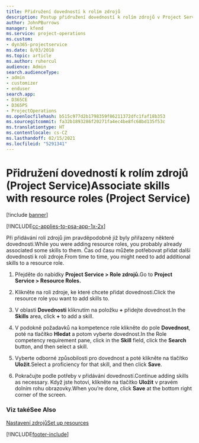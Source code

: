 ```yaml
---
title: Přidružení dovedností k rolím zdrojů
description: Postup přidružení dovedností k rolím zdrojů v Project Service
author: JohnPBurrows
manager: kfend
ms.service: project-operations
ms.custom:
- dyn365-projectservice
ms.date: 8/03/2018
ms.topic: article
ms.author: ruhercul
audience: Admin
search.audienceType:
- admin
- customizer
- enduser
search.app:
- D365CE
- D365PS
- ProjectOperations
ms.openlocfilehash: b515c977d2b1798359f86211372dfc1faf18b353
ms.sourcegitcommit: fa32b1893286f20271fa4ec4be8fc68bd135f53c
ms.translationtype: HT
ms.contentlocale: cs-CZ
ms.lasthandoff: 02/15/2021
ms.locfileid: "5291341"
---
```

# <a name="associate-skills-with-resource-roles-project-service"></a><span data-ttu-id="105db-103">Přidružení dovedností k rolím zdrojů (Project Service)</span><span class="sxs-lookup"><span data-stu-id="105db-103">Associate skills with resource roles (Project Service)</span></span>

[!include [banner](../includes/psa-now-project-operations.md)]

[!INCLUDE[cc-applies-to-psa-app-1x-2x](../includes/cc-applies-to-psa-app-1x-2x.md)]

<span data-ttu-id="105db-104">Při přidávání rolí zdrojů jim pravděpodobně již byly přiřazeny některé dovednosti.</span><span class="sxs-lookup"><span data-stu-id="105db-104">While you were adding resource roles, you probably already associated some skills to them.</span></span> <span data-ttu-id="105db-105">Čas od času můžete potřebovat přidat další dovednosti k roli zdroje.</span><span class="sxs-lookup"><span data-stu-id="105db-105">From time to time, you might need to add additional skills to a resource role.</span></span>  
  
1.  <span data-ttu-id="105db-106">Přejděte do nabídky **Project Service > Role zdrojů.**</span><span class="sxs-lookup"><span data-stu-id="105db-106">Go to **Project Service > Resource Roles.**</span></span>  
  
2.  <span data-ttu-id="105db-107">Klikněte na roli zdroje, ke které chcete přidat dovednosti.</span><span class="sxs-lookup"><span data-stu-id="105db-107">Click the resource role you want to add skills to.</span></span>  
  
3.  <span data-ttu-id="105db-108">V oblasti **Dovednosti** kliknutím na položku **+** přidejte dovednost.</span><span class="sxs-lookup"><span data-stu-id="105db-108">In the **Skills** area, click **+** to add a skill.</span></span>  
  
4.  <span data-ttu-id="105db-109">V podokně požadavků na kompetence role klikněte do pole **Dovednost**, poté na tlačítko **Hledat** a potom vyberte dovednost.</span><span class="sxs-lookup"><span data-stu-id="105db-109">In the Role competency requirement pane, click in the **Skill** field, click the **Search** button,  and then select a skill.</span></span>  
  
5.  <span data-ttu-id="105db-110">Vyberte odborné způsobilosti pro dovednost a poté klikněte na tlačítko **Uložit**.</span><span class="sxs-lookup"><span data-stu-id="105db-110">Select a proficiency for that skill, and then click **Save**.</span></span>  
  
6.  <span data-ttu-id="105db-111">Pokračujte podle potřeby v přidávání dovedností.</span><span class="sxs-lookup"><span data-stu-id="105db-111">Continue adding skills as necessary.</span></span> <span data-ttu-id="105db-112">Když jste hotovi, klikněte na tlačítko **Uložit** v pravém dolním rohu obrazovky.</span><span class="sxs-lookup"><span data-stu-id="105db-112">When you’re done, click **Save** at the bottom right corner of the screen.</span></span>  
  
### <a name="see-also"></a><span data-ttu-id="105db-113">Viz také</span><span class="sxs-lookup"><span data-stu-id="105db-113">See Also</span></span>  
 [<span data-ttu-id="105db-114">Nastavení zdrojů</span><span class="sxs-lookup"><span data-stu-id="105db-114">Set up resources</span></span>](../psa/set-up-resources.md)


[!INCLUDE[footer-include](../includes/footer-banner.md)]